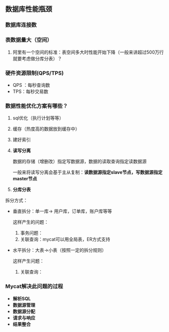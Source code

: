 ## 数据库性能瓶颈

### 数据库连接数

### 表数据量大（空间）

1. 阿里有一个空间的标准：表空间多大时性能开始下降（一般来讲超过500万行就要考虑做分库分表）？



### 硬件资源限制(QPS/TPS)

- QPS ：每秒查询数
- TPS：每秒交易数



### 数据性能优化方案有哪些？

1. sql优化（执行计划等等）

2. 缓存（热度高的数据放到缓存中）

3. 建好索引

4. **读写分离**

   数据的存储（增删改）指定写数据源，数据的读取查询指定读数据源

   一般来将读写分离会基于主从复制：**读数据源指定slave节点，写数据源指定master节点**

   

1. **分库分表**

拆分方式：

- 垂直拆分：单一库-> 用户库，订单库，账户库等等

  这样产生的问题：

  1. 事务问题：
  2. 关联查询：mycat可以用全局表，ER方式支持

- 水平拆分：大表->小表（按照一定的拆分规则）

  这样产生问题：

  1. 关联查询：



### Mycat解决此问题的过程

- **解析SQL**
- **数据源管理**
- **数据源分配**
- **请求与响应**
- **结果整合**

